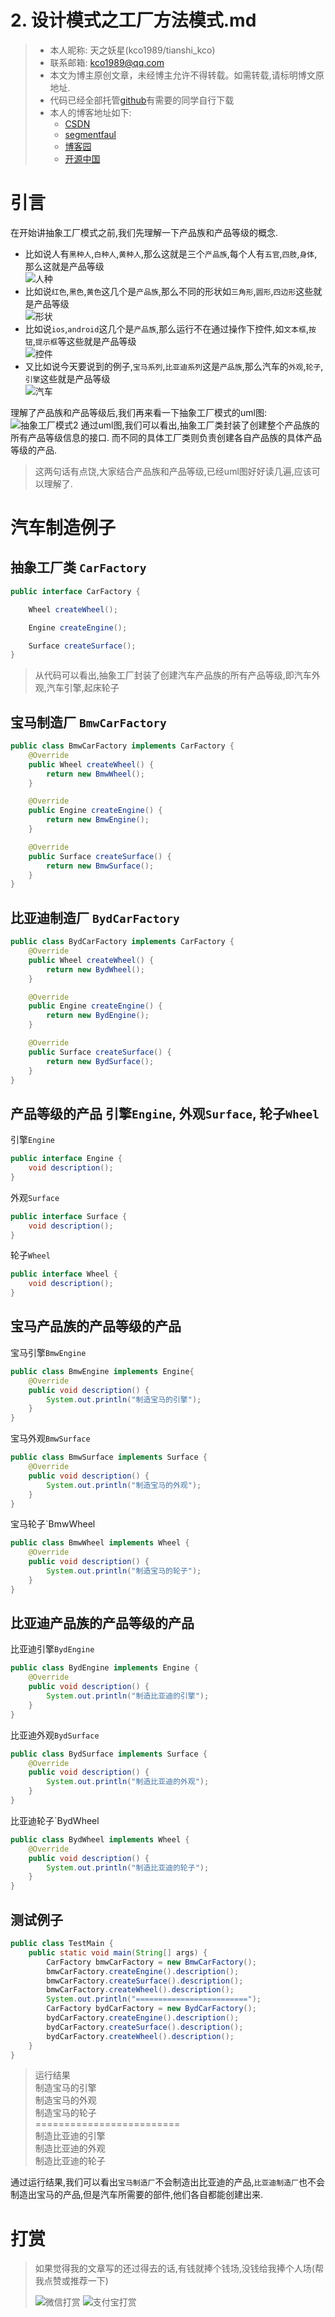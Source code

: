 # 2. 设计模式之工厂方法模式.md

> - 本人昵称: 天之妖星(kco1989/tianshi_kco)
> - 联系邮箱: <kco1989@qq.com>
> - 本文为博主原创文章，未经博主允许不得转载。如需转载,请标明博文原地址.
> - 代码已经全部托管[github](https://github.com/kco1989/examples)有需要的同学自行下载
> - 本人的博客地址如下:
>   - [CSDN](http://blog.csdn.net/tianshi_kco)
>   - [segmentfaul](https://segmentfault.com/u/kco1989)
>   - [博客园](http://www.cnblogs.com/k大co1989/)
>   - [开源中国](https://my.oschina.net/kco1989/blog)
>

# 引言
在开始讲抽象工厂模式之前,我们先理解一下产品族和产品等级的概念.
- 比如说人有`黑种人`,`白种人`,`黄种人`,那么这就是三个`产品族`,每个人有`五官`,`四肢`,`身体`,那么这就是产品等级 <br>
![人种](人种.png)
- 比如说`红色`,`黑色`,`黄色`这几个是`产品族`,那么不同的形状如`三角形`,`圆形`,`四边形`这些就是产品等级 <br>
![形状](形状.png)
- 比如说`ios`,`android`这几个是`产品族`,那么运行不在通过操作下控件,如`文本框`,`按钮`,`提示框`等这些就是产品等级<br>
![控件](控件.png)
- 又比如说今天要说到的例子,`宝马系列`,`比亚迪系列`这是`产品族`,那么汽车的`外观`,`轮子`,`引擎`这些就是产品等级<br>
![汽车](汽车.png)

理解了产品族和产品等级后,我们再来看一下抽象工厂模式的uml图: <br>
![抽象工厂模式2](./demo3/抽象工厂方法2.png)
通过uml图,我们可以看出,抽象工厂类封装了创建整个产品族的所有产品等级信息的接口.
而不同的具体工厂类则负责创建各自产品族的具体产品等级的产品.

> 这两句话有点饶,大家结合产品族和产品等级,已经uml图好好读几遍,应该可以理解了.

# 汽车制造例子

## 抽象工厂类 `CarFactory`

```java
public interface CarFactory {

    Wheel createWheel();

    Engine createEngine();

    Surface createSurface();
}
```

> 从代码可以看出,抽象工厂封装了创建汽车产品族的所有产品等级,即汽车外观,汽车引擎,起床轮子

## 宝马制造厂 `BmwCarFactory`

```java
public class BmwCarFactory implements CarFactory {
    @Override
    public Wheel createWheel() {
        return new BmwWheel();
    }

    @Override
    public Engine createEngine() {
        return new BmwEngine();
    }

    @Override
    public Surface createSurface() {
        return new BmwSurface();
    }
}
```
## 比亚迪制造厂 `BydCarFactory`

```java
public class BydCarFactory implements CarFactory {
    @Override
    public Wheel createWheel() {
        return new BydWheel();
    }

    @Override
    public Engine createEngine() {
        return new BydEngine();
    }

    @Override
    public Surface createSurface() {
        return new BydSurface();
    }
}
```

## 产品等级的产品 引擎`Engine`, 外观`Surface`, 轮子`Wheel`

引擎`Engine`
```java
public interface Engine {
    void description();
}
```

外观`Surface`
```java
public interface Surface {
    void description();
}
```

轮子`Wheel`
```java
public interface Wheel {
    void description();
}
```

## 宝马产品族的产品等级的产品  
宝马引擎`BmwEngine`
```java
public class BmwEngine implements Engine{
    @Override
    public void description() {
        System.out.println("制造宝马的引擎"); 
    }
}

```

宝马外观`BmwSurface`
```java
public class BmwSurface implements Surface {
    @Override
    public void description() {
        System.out.println("制造宝马的外观");
    }
}
```

宝马轮子`BmwWheel
```java
public class BmwWheel implements Wheel {
    @Override
    public void description() {
        System.out.println("制造宝马的轮子");
    }
}           
```

## 比亚迪产品族的产品等级的产品  
比亚迪引擎`BydEngine`
```java
public class BydEngine implements Engine {
    @Override
    public void description() {
        System.out.println("制造比亚迪的引擎");
    }
}

```

比亚迪外观`BydSurface`
```java
public class BydSurface implements Surface {
    @Override
    public void description() {
        System.out.println("制造比亚迪的外观");
    }
}
```

比亚迪轮子`BydWheel
```java
public class BydWheel implements Wheel {
    @Override
    public void description() {
        System.out.println("制造比亚迪的轮子");
    }
}        
```

## 测试例子

```java
public class TestMain {
    public static void main(String[] args) {
        CarFactory bmwCarFactory = new BmwCarFactory();
        bmwCarFactory.createEngine().description();
        bmwCarFactory.createSurface().description();
        bmwCarFactory.createWheel().description();
        System.out.println("=========================");
        CarFactory bydCarFactory = new BydCarFactory();
        bydCarFactory.createEngine().description();
        bydCarFactory.createSurface().description();
        bydCarFactory.createWheel().description();
    }
}
```

> 运行结果 <br>
> 制造宝马的引擎 <br>
> 制造宝马的外观 <br>
> 制造宝马的轮子 <br>
> ========================= <br>
> 制造比亚迪的引擎 <br>
> 制造比亚迪的外观 <br>
> 制造比亚迪的轮子 <br>

通过运行结果,我们可以看出`宝马制造厂`不会制造出比亚迪的产品,`比亚迪制造厂`也不会制造出宝马的产品,但是汽车所需要的部件,他们各自都能创建出来.

# 打赏
>如果觉得我的文章写的还过得去的话,有钱就捧个钱场,没钱给我捧个人场(帮我点赞或推荐一下)
>
>![微信打赏](http://img.blog.csdn.net/20170508085654037?watermark/2/text/aHR0cDovL2Jsb2cuY3Nkbi5uZXQvdGlhbnNoaV9rY28=/font/5a6L5L2T/fontsize/400/fill/I0JBQkFCMA==/dissolve/70/gravity/SouthEast)
>![支付宝打赏](http://img.blog.csdn.net/20170508085710334?watermark/2/text/aHR0cDovL2Jsb2cuY3Nkbi5uZXQvdGlhbnNoaV9rY28=/font/5a6L5L2T/fontsize/400/fill/I0JBQkFCMA==/dissolve/70/gravity/SouthEast)
